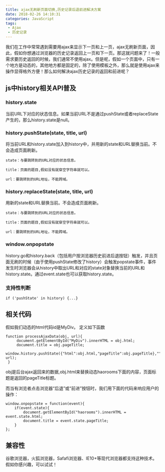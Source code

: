 ```yaml
---
title: ajax无刷新页面切换,历史记录后退前进解决方案
date: 2018-02-26 14:10:31
categories: JavaScript
tags:
 - Ajax
 - 历史记录
---
```

我们在工作中常常遇到需要用ajax来显示下一页和上一页，ajax无刷新页面，因此，假如你想通过浏览器的历史记录返回上一页和下一页。那这就问题来了！一般需求要历史返回的时候，我们通常不使用ajax。但是呢，假如一个页面中，只有一个地方是动态的，其他地方都是固定的，除了使用模板之外，那么就是使用ajax来操作显得格外方便！那么如何解决ajax历史记录的返回和前进呢？
<!--more-->

## js中history相关API普及
### history.state

当前URL下对应的状态信息。如果当前URL不是通过pushState或者replaceState产生的，那么history.state是null。

### history.pushState(state, title, url)
将当前URL和history.state加入到history中，并用新的state和URL替换当前。不会造成页面刷新。

```
state：与要跳转到的URL对应的状态信息。

title：页面的题目,假如没有就穿空字符串就可以。

url：要跳转到的URL地址，不能跨域。
```
### history.replaceState(state, title, url)
用新的state和URL替换当前。不会造成页面刷新。

```
state：与要跳转到的URL对应的状态信息。

title：页面的题目,假如没有就穿空字符串就可以。

url：要跳转到的URL地址，不能跨域。
```
### window.onpopstate

history.go和history.back（包括用户按浏览器历史前进后退按钮）触发，并且页面无刷的时候（由于使用pushState修改了history）会触发popstate事件，事件发生时浏览器会从history中取出URL和对应的state对象替换当前的URL和history.state。通过event.state也可以获取history.state。

### 支持性判断
```
if ('pushState' in history) {...}
```
## 相关代码

假如我们动态的html代码id是MyDiv。
定义如下函数

```
function processAjaxData(obj, url){
     document.getElementById("MyDiv").innerHTML = obj.html;
     document.title = obj.pageTitle;
 window.history.pushState({"html":obj.html,"pageTitle":obj.pageTitle},"", url);
 }
```

obj是后台ajax返回来的数据,obj.html来替换动态haorooms下面的内容，页面标题是返回的pageTitle标题。

而当有浏览者点击浏览器“后退”或“前进”按钮时，我们用下面的代码来响应用户的操作：

```
window.onpopstate = function(event){
    if(event.state){
        document.getElementById("haorooms").innerHTML = event.state.html;
        document.title = event.state.pageTitle;
    }
};
```
## 兼容性

谷歌浏览器，火狐浏览器，Safafi浏览器、IE10+等现代浏览器都支持这种技术。假如你感兴趣，可以试试！

